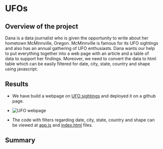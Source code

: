 # UFOs

## Overview of the project
Dana is a data journalist who is given the opportunity to write about her hometown McMinnville, Oregon. 
McMinnville is famous for its UFO sightings and also has an annual gathering of UFO enthusiasts.
Dana wants our help to put everything together into a web page with an article and a table of data to support her findings.
Moreover, we need to convert the data to html table which can be easily filtered for date, city, state, country and shape using javascript.

## Results
* We have build a webpage on [UFO sightings](https://cryptotwister.github.io/UFOs/) and deployed it on a github page.

* ![UFO webpage](https://user-images.githubusercontent.com/42978221/151672339-646150eb-0e42-4dd7-a154-388cf1062f68.png)

* The code with filters regarding date, city, state, country and shape can be viewed at [app.js](https://github.com/Cryptotwister/UFOs/blob/main/static/js/app.js) and [index.html](https://github.com/Cryptotwister/UFOs/blob/main/index.html) files.

## Summary 
